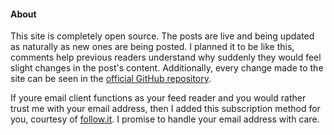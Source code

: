 #### About

This site is completely open source. The posts are live and being updated as
naturally as new ones are being posted. I planned it to be like this, comments
help previous readers understand why suddenly they would feel slight changes in
the post's content. Additionally, every change made to the site can be seen in
the
[official GitHub repository](https://github.com/CarcajadaArtificial/stale-city).

If youre email client functions as your feed reader and you would rather trust
me with your email address, then I added this subscription method for you,
courtesy of [follow.it](https://follow.it). I promise to handle your email
address with care.
